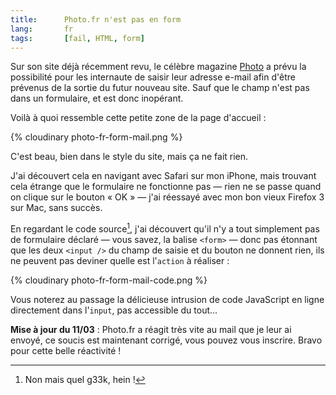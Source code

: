 ```yaml
---
title:      Photo.fr n'est pas en form
lang:       fr
tags:       [fail, HTML, form]
---
```


Sur son site déjà récemment revu, le célèbre magazine [Photo](http://www.photo.fr/) a prévu la possibilité pour les internaute de saisir leur adresse e-mail afin d'être prévenus de la sortie du futur nouveau site. Sauf que le champ n'est pas dans un formulaire, et est donc inopérant.

Voilà à quoi ressemble cette petite zone de la page d'accueil :

{% cloudinary photo-fr-form-mail.png %}

C'est beau, bien dans le style du site, mais ça ne fait rien.

J'ai découvert cela en navigant avec Safari sur mon iPhone, mais trouvant cela étrange que le formulaire ne fonctionne pas — rien ne se passe quand on clique sur le bouton « OK » — j'ai réessayé avec mon bon vieux Firefox 3 sur Mac, sans succès.

En regardant le code source[^1], j'ai découvert qu'il n'y a tout simplement pas de formulaire déclaré — vous savez, la balise `<form>` — donc pas étonnant que les deux `<input />` du champ de saisie et du bouton ne donnent rien, ils ne peuvent pas deviner quelle est l'`action` à réaliser :

{% cloudinary photo-fr-form-mail-code.png %}

Vous noterez au passage la délicieuse intrusion de code JavaScript en ligne directement dans l'`input`, pas accessible du tout…

**Mise à jour du 11/03** : Photo.fr a réagit très vite au mail que je leur ai envoyé, ce soucis est maintenant corrigé, vous pouvez vous inscrire. Bravo pour cette belle réactivité !

[^1]: Non mais quel g33k, hein !
